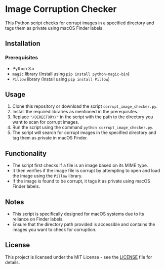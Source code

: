 # Image Corruption Checker

This Python script checks for corrupt images in a specified directory and tags them as private using macOS Finder labels.

## Installation

### Prerequisites
- Python 3.x
- `magic` library (Install using `pip install python-magic-bin`)
- `Pillow` library (Install using `pip install Pillow`)

## Usage

1. Clone this repository or download the script `corrupt_image_checker.py`.
2. Install the required libraries as mentioned in the prerequisites.
3. Replace `"/DIRECTORY/"` in the script with the path to the directory you want to scan for corrupt images.
4. Run the script using the command `python corrupt_image_checker.py`.
5. The script will search for corrupt images in the specified directory and tag them as private in macOS Finder.

## Functionality

- The script first checks if a file is an image based on its MIME type.
- It then verifies if the image file is corrupt by attempting to open and load the image using the `Pillow` library.
- If the image is found to be corrupt, it tags it as private using macOS Finder labels.

## Notes

- This script is specifically designed for macOS systems due to its reliance on Finder labels.
- Ensure that the directory path provided is accessible and contains the images you want to check for corruption.

## License

This project is licensed under the MIT License - see the [LICENSE](LICENSE) file for details.

